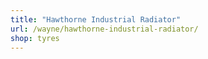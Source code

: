 ```yaml
---
title: "Hawthorne Industrial Radiator"
url: /wayne/hawthorne-industrial-radiator/
shop: tyres
---
```

